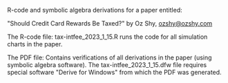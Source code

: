 R-code and symbolic algebra derivations for a paper entitled: 

"Should Credit Card Rewards Be Taxed?" by Oz Shy, ozshy@ozshy.com

The R-code file: tax-intfee_2023_1_15.R runs the code for all simulation charts in the paper.

The PDF file: Contains verifications of all derivations in the paper (using symbolic algebra software).
The tax-intfee_2023_1_15.dfw file requires special software "Derive for Windows" from which the PDF was generated. 
